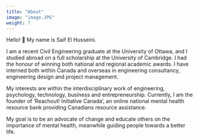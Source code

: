 ```yaml
---
title: "About"
image: "image.JPG"
weight: 7
---
```


Hello! 👋 My name is Saif El Husseini. 

I am a recent Civil Engineering graduate at the University of Ottawa, and I studied abroad on a full scholarship at the University of Cambridge. I had the honour of winning both national and regional academic awards. I have interned both within Canada and overseas in engineering consultancy, engineering design and project management.


My interests are within the interdisciplinary work of engineering, psychology, technology, business and entrepreneurship. Currently, I am the founder of ‘Reachout! Initiative Canada’, an online national mental health resource bank providing Canadians resource assistance.


My goal is to be an advocate of change and educate others on the importance of mental health, meanwhile guiding people towards a better life.
